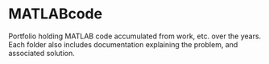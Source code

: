 # MATLABcode

Portfolio holding MATLAB code accumulated from work, etc. over the years. Each folder also includes documentation explaining the problem, and associated solution.
